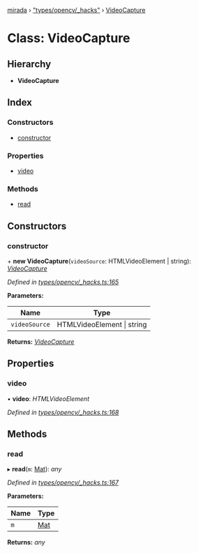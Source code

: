 [mirada](../README.md) › ["types/opencv/_hacks"](../modules/_types_opencv__hacks_.md) › [VideoCapture](_types_opencv__hacks_.videocapture.md)

# Class: VideoCapture


## Hierarchy

* **VideoCapture**

## Index

### Constructors

* [constructor](_types_opencv__hacks_.videocapture.md#constructor)

### Properties

* [video](_types_opencv__hacks_.videocapture.md#video)

### Methods

* [read](_types_opencv__hacks_.videocapture.md#read)

## Constructors

###  constructor

\+ **new VideoCapture**(`videoSource`: HTMLVideoElement | string): *[VideoCapture](_types_opencv__hacks_.videocapture.md)*

*Defined in [types/opencv/_hacks.ts:165](https://github.com/cancerberoSgx/mirada/blob/e7b5ae6/mirada/src/types/opencv/_hacks.ts#L165)*

**Parameters:**

Name | Type |
------ | ------ |
`videoSource` | HTMLVideoElement &#124; string |

**Returns:** *[VideoCapture](_types_opencv__hacks_.videocapture.md)*

## Properties

###  video

• **video**: *HTMLVideoElement*

*Defined in [types/opencv/_hacks.ts:168](https://github.com/cancerberoSgx/mirada/blob/e7b5ae6/mirada/src/types/opencv/_hacks.ts#L168)*

## Methods

###  read

▸ **read**(`m`: [Mat](_types_opencv_mat_.mat.md)): *any*

*Defined in [types/opencv/_hacks.ts:167](https://github.com/cancerberoSgx/mirada/blob/e7b5ae6/mirada/src/types/opencv/_hacks.ts#L167)*

**Parameters:**

Name | Type |
------ | ------ |
`m` | [Mat](_types_opencv_mat_.mat.md) |

**Returns:** *any*